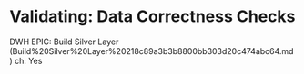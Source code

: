 # Validating: Data Correctness Checks

DWH EPIC: Build Silver Layer (Build%20Silver%20Layer%20218c89a3b3b8800bb303d20c474abc64.md)
ch: Yes